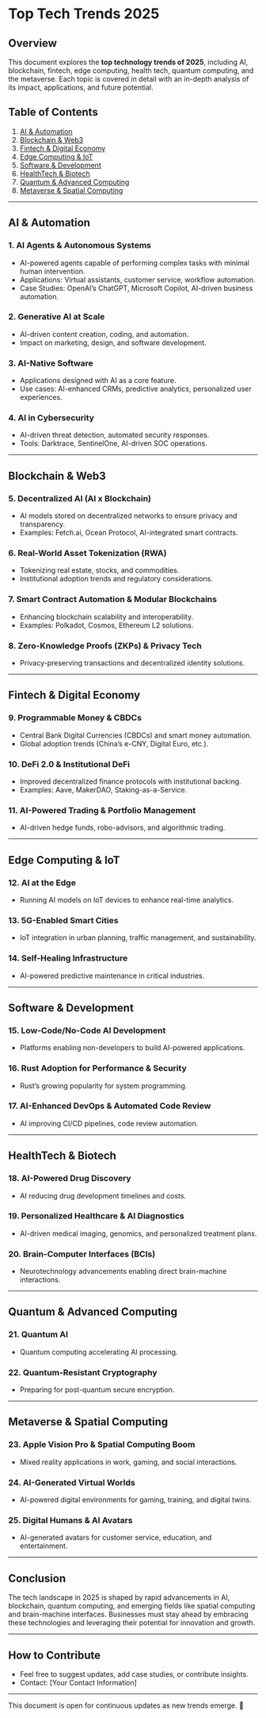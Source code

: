 # Top Tech Trends 2025

## Overview
This document explores the **top technology trends of 2025**, including AI, blockchain, fintech, edge computing, health tech, quantum computing, and the metaverse. Each topic is covered in detail with an in-depth analysis of its impact, applications, and future potential.

## Table of Contents
1. [AI & Automation](#ai--automation)
2. [Blockchain & Web3](#blockchain--web3)
3. [Fintech & Digital Economy](#fintech--digital-economy)
4. [Edge Computing & IoT](#edge-computing--iot)
5. [Software & Development](#software--development)
6. [HealthTech & Biotech](#healthtech--biotech)
7. [Quantum & Advanced Computing](#quantum--advanced-computing)
8. [Metaverse & Spatial Computing](#metaverse--spatial-computing)

---

## AI & Automation
### 1. AI Agents & Autonomous Systems
- AI-powered agents capable of performing complex tasks with minimal human intervention.
- Applications: Virtual assistants, customer service, workflow automation.
- Case Studies: OpenAI’s ChatGPT, Microsoft Copilot, AI-driven business automation.

### 2. Generative AI at Scale
- AI-driven content creation, coding, and automation.
- Impact on marketing, design, and software development.

### 3. AI-Native Software
- Applications designed with AI as a core feature.
- Use cases: AI-enhanced CRMs, predictive analytics, personalized user experiences.

### 4. AI in Cybersecurity
- AI-driven threat detection, automated security responses.
- Tools: Darktrace, SentinelOne, AI-driven SOC operations.

---

## Blockchain & Web3
### 5. Decentralized AI (AI x Blockchain)
- AI models stored on decentralized networks to ensure privacy and transparency.
- Examples: Fetch.ai, Ocean Protocol, AI-integrated smart contracts.

### 6. Real-World Asset Tokenization (RWA)
- Tokenizing real estate, stocks, and commodities.
- Institutional adoption trends and regulatory considerations.

### 7. Smart Contract Automation & Modular Blockchains
- Enhancing blockchain scalability and interoperability.
- Examples: Polkadot, Cosmos, Ethereum L2 solutions.

### 8. Zero-Knowledge Proofs (ZKPs) & Privacy Tech
- Privacy-preserving transactions and decentralized identity solutions.

---

## Fintech & Digital Economy
### 9. Programmable Money & CBDCs
- Central Bank Digital Currencies (CBDCs) and smart money automation.
- Global adoption trends (China’s e-CNY, Digital Euro, etc.).

### 10. DeFi 2.0 & Institutional DeFi
- Improved decentralized finance protocols with institutional backing.
- Examples: Aave, MakerDAO, Staking-as-a-Service.

### 11. AI-Powered Trading & Portfolio Management
- AI-driven hedge funds, robo-advisors, and algorithmic trading.

---

## Edge Computing & IoT
### 12. AI at the Edge
- Running AI models on IoT devices to enhance real-time analytics.

### 13. 5G-Enabled Smart Cities
- IoT integration in urban planning, traffic management, and sustainability.

### 14. Self-Healing Infrastructure
- AI-powered predictive maintenance in critical industries.

---

## Software & Development
### 15. Low-Code/No-Code AI Development
- Platforms enabling non-developers to build AI-powered applications.

### 16. Rust Adoption for Performance & Security
- Rust’s growing popularity for system programming.

### 17. AI-Enhanced DevOps & Automated Code Review
- AI improving CI/CD pipelines, code review automation.

---

## HealthTech & Biotech
### 18. AI-Powered Drug Discovery
- AI reducing drug development timelines and costs.

### 19. Personalized Healthcare & AI Diagnostics
- AI-driven medical imaging, genomics, and personalized treatment plans.

### 20. Brain-Computer Interfaces (BCIs)
- Neurotechnology advancements enabling direct brain-machine interactions.

---

## Quantum & Advanced Computing
### 21. Quantum AI
- Quantum computing accelerating AI processing.

### 22. Quantum-Resistant Cryptography
- Preparing for post-quantum secure encryption.

---

## Metaverse & Spatial Computing
### 23. Apple Vision Pro & Spatial Computing Boom
- Mixed reality applications in work, gaming, and social interactions.

### 24. AI-Generated Virtual Worlds
- AI-powered digital environments for gaming, training, and digital twins.

### 25. Digital Humans & AI Avatars
- AI-generated avatars for customer service, education, and entertainment.

---

## Conclusion
The tech landscape in 2025 is shaped by rapid advancements in AI, blockchain, quantum computing, and emerging fields like spatial computing and brain-machine interfaces. Businesses must stay ahead by embracing these technologies and leveraging their potential for innovation and growth.

---

## How to Contribute
- Feel free to suggest updates, add case studies, or contribute insights.
- Contact: [Your Contact Information]

---

This document is open for continuous updates as new trends emerge. 🚀
